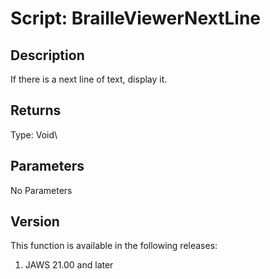 # Script: BrailleViewerNextLine

## Description

If there is a next line of text, display it.

## Returns

Type: Void\

## Parameters

No Parameters

## Version

This function is available in the following releases:

1.  JAWS 21.00 and later

